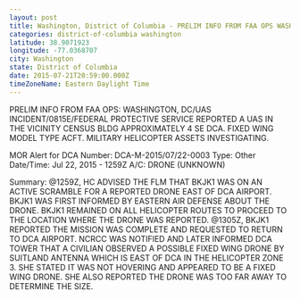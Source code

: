 ```yaml
---
layout: post
title: Washington, District of Columbia - PRELIM INFO FROM FAA OPS WASHINGTON DC UAS INCIDENT 0815E FEDERAL PROTECTIVE SERVICE REPORTED A
categories: district-of-columbia washington
latitude: 38.9071923
longitude: -77.0368707
city: Washington
state: District of Columbia
date: 2015-07-21T20:59:00.000Z
timeZoneName: Eastern Daylight Time
---
```


PRELIM INFO FROM FAA OPS: WASHINGTON, DC/UAS INCIDENT/0815E/FEDERAL PROTECTIVE SERVICE REPORTED A UAS IN THE VICINITY CENSUS BLDG APPROXIMATELY 4 SE DCA. FIXED WING MODEL TYPE ACFT. MILITARY HELICOPTER ASSETS INVESTIGATING. 


MOR Alert for DCA
Number: DCA-M-2015/07/22-0003
Type: Other
Date/Time: Jul 22, 2015 - 1259Z
A/C: DRONE (UNKNOWN)

Summary: @1259Z, HC ADVISED THE FLM THAT BKJK1 WAS ON AN ACTIVE SCRAMBLE FOR A REPORTED DRONE EAST OF DCA AIRPORT. BKJK1 WAS FIRST INFORMED BY EASTERN AIR DEFENSE ABOUT THE DRONE. BKJK1 REMAINED ON ALL HELICOPTER ROUTES TO PROCEED TO THE LOCATION WHERE THE DRONE WAS REPORTED. @1305Z, BKJK1 REPORTED THE MISSION WAS COMPLETE AND REQUESTED TO RETURN TO DCA AIRPORT. NCRCC WAS NOTIFIED AND LATER INFORMED DCA TOWER THAT A CIVILIAN OBSERVED A POSSIBLE FIXED WING DRONE BY SUITLAND ANTENNA WHICH IS EAST OF DCA IN THE HELICOPTER ZONE 3. SHE STATED IT WAS NOT HOVERING AND APPEARED TO BE A FIXED WING DRONE. SHE ALSO REPORTED THE DRONE WAS TOO FAR AWAY TO DETERMINE THE SIZE. 